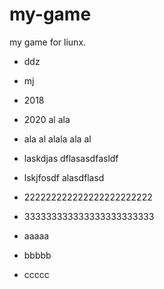 # my-game
my game for liunx.

* ddz
* mj






* 2018







* 2020 al ala 
* ala al alala ala al
* laskdjas dflasasdfasldf
* lskjfosdf alasdflasd

* 222222222222222222222222
* 333333333333333333333333
* aaaaa
* bbbbb
* ccccc





